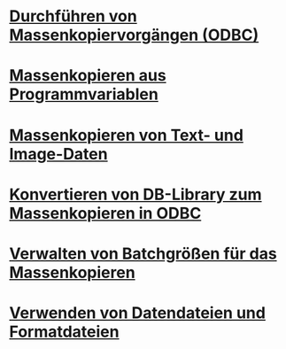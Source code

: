 # [Durchführen von Massenkopiervorgängen (ODBC)](performing-bulk-copy-operations-odbc.md)
# [Massenkopieren aus Programmvariablen](bulk-copying-from-program-variables.md)
# [Massenkopieren von Text- und Image-Daten](bulk-copying-text-and-image-data.md)
# [Konvertieren von DB-Library zum Massenkopieren in ODBC](converting-from-db-library-to-odbc-bulk-copy.md)
# [Verwalten von Batchgrößen für das Massenkopieren](managing-bulk-copy-batch-sizes.md)
# [Verwenden von Datendateien und Formatdateien](using-data-files-and-format-files.md)
